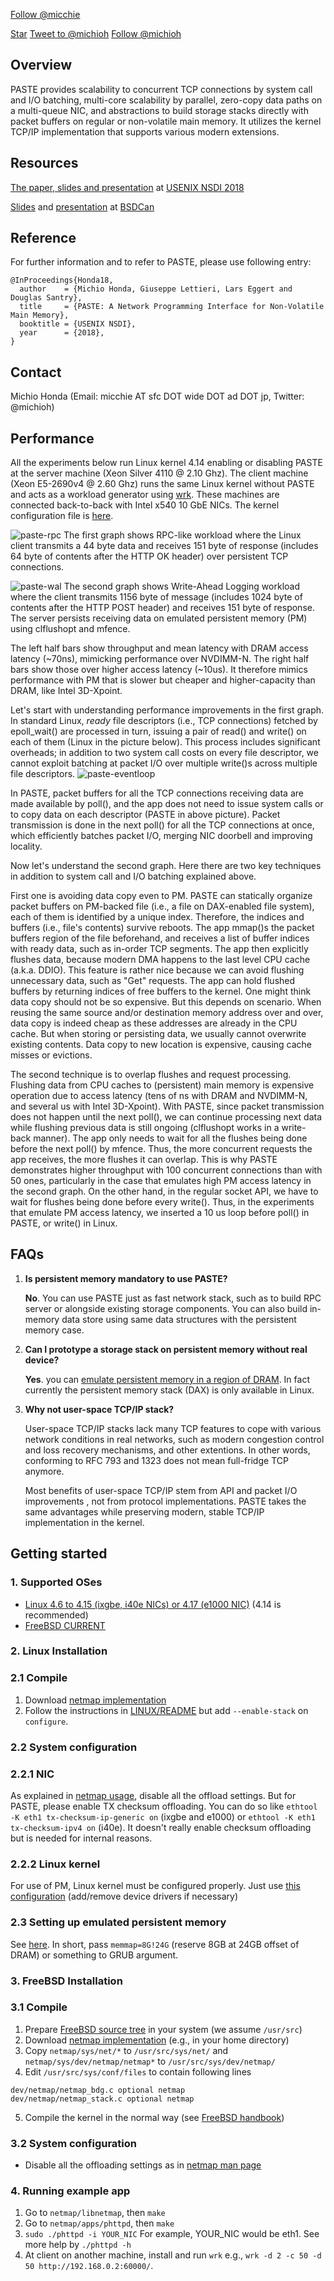 <!-- Place this tag in your head or just before your close body tag. -->
<script async defer src="https://buttons.github.io/buttons.js"></script>
<!-- Place this tag where you want the button to render. -->
<a class="github-button" href="https://github.com/micchie" aria-label="Follow
@micchie on GitHub">Follow @micchie</a>
<!-- Place this tag where you want the button to render. -->
<a class="github-button" href="https://github.com/micchie/netmap"
data-icon="octicon-star" aria-label="Star micchie/netmap on GitHub">Star</a>
<a
href="https://twitter.com/intent/tweet?screen_name=michioh&ref_src=twsrc%5Etfw"
class="twitter-mention-button" data-show-count="false">Tweet to
@michioh</a><script async src="https://platform.twitter.com/widgets.js"
charset="utf-8"></script>
<a href="https://twitter.com/michioh?ref_src=twsrc%5Etfw"
class="twitter-follow-button" data-show-count="false">Follow @michioh</a><script
async src="https://platform.twitter.com/widgets.js" charset="utf-8"></script>

## Overview

PASTE provides scalability to concurrent TCP
connections by system call and I/O batching, multi-core scalability by
parallel, zero-copy data paths on a multi-queue NIC, and abstractions to build
storage stacks directly with packet buffers on regular or non-volatile main
memory.  It utilizes the kernel TCP/IP implementation that supports various
modern extensions.

## Resources

[The paper, slides and presentation](https://www.usenix.org/conference/nsdi18/presentation/honda)
at [USENIX NSDI 2018](https://www.usenix.org/conference/nsdi18)

[Slides](https://www.bsdcan.org/2018/schedule/attachments/454_BSDCan-PASTE.pdf)
and [presentation](https://youtu.be/y_F-8HijfOA) at [BSDCan](https://www.bsdcan.org/2018/)

<!--[Slides at Dagstuhl seminar](https://www.usenix.org/conference/nsdi18/presentation/honda)-->

## Reference

For further information and to refer to PASTE, please use following entry:
```
@InProceedings{Honda18,
  author    = {Michio Honda, Giuseppe Lettieri, Lars Eggert and Douglas Santry},
  title     = {PASTE: A Network Programming Interface for Non-Volatile Main Memory},
  booktitle = {USENIX NSDI},
  year      = {2018},
}
```

## Contact

Michio Honda (Email: micchie AT sfc DOT wide DOT ad DOT jp, Twitter: @michioh)

## Performance

All the experiments below run Linux kernel 4.14 enabling or disabling PASTE at
the server machine (Xeon Silver 4110 @ 2.10 Ghz).  The client machine (Xeon
E5-2690v4 @ 2.60 Ghz) runs the same Linux kernel without PASTE and acts as a
workload generator using [wrk](https://github.com/wg/wrk).  These machines are
connected back-to-back with Intel x540 10 GbE NICs.  The kernel configuration
file is [here](https://gist.github.com/micchie/07a8b5482bcdb8ed8eb9ae63e92d140e).
<!--
convert -density 200 -quality 100 -resize 100\% ./paste-rpc.pdf ./paste-rpc.png 
-->

![paste-rpc](./paste-rpc.png)
The first graph shows RPC-like workload where the Linux client transmits a 44
byte data and receives 151 byte of response (includes 64 byte of contents after
the HTTP OK header) over persistent TCP connections.

![paste-wal](./paste-wal.png)
The second graph shows Write-Ahead Logging workload where the client transmits 1156 byte of message
(includes 1024 byte of contents after the HTTP POST header) and receives 151 byte of response.
The server persists receiving data on emulated persistent memory (PM) using clflushopt and mfence.

The left half bars show throughput and mean latency with DRAM access latency (~70ns),
mimicking performance over NVDIMM-N.
The right half bars show those over higher access latency (~10us). It therefore mimics
performance with PM that is slower but cheaper and higher-capacity than DRAM,
like Intel 3D-Xpoint.

Let's start with understanding performance improvements in the first graph.
In standard Linux, *ready* file descriptors (i.e., TCP connections) fetched by
epoll_wait() are processed in turn, issuing a pair of read() and write() on each
of them (Linux in the picture below).  This process includes significant overheads; in
addition to two system call costs on every file descriptor, we cannot exploit
batching at packet I/O over multiple write()s across multiple file descriptors.
![paste-eventloop](./paste-eventloop.png)

In PASTE, packet buffers for all the TCP connections receiving data are made
available by poll(), and the app does not need to issue system calls or to copy
data on each descriptor (PASTE in above picture). Packet transmission
is done in the next poll() for all the TCP connections at once, which efficiently
batches packet I/O, merging NIC doorbell and improving locality.
<!-- (1222 B ethernet frame) to the server, and receives a 217 B ethernet frame as response. -->

Now let's understand the second graph.
Here there are two key techniques in addition to system call and I/O batching
explained above.

First one is avoiding data copy even to PM.
PASTE can statically organize packet buffers on PM-backed file (i.e., a file on
DAX-enabled file system), each of them is identified by a unique index.
Therefore, the indices and buffers (i.e., file's contents) survive reboots.
The app mmap()s the packet buffers region of the file beforehand, and receives a
list of buffer indices with ready data, such as in-order TCP segments.
The app then explicitly flushes data, because modern DMA happens to the last
level CPU cache (a.k.a. DDIO). This feature is rather nice because we can avoid
flushing unnecessary data, such as "Get" requests.
The app can hold flushed buffers by returning indices of free buffers to the
kernel. One might think data copy should not be so expensive. But this depends
on scenario. When reusing the same source and/or destination memory address over
and over, data copy is indeed cheap as these addresses are already in the CPU
cache.  But when storing or persisting data, we usually cannot overwrite
existing contents. Data copy to new location is expensive, causing cache misses
or evictions.

The second technique is to overlap flushes and request processing.
Flushing data from CPU caches to (persistent) main memory is expensive operation
due to access latency (tens of ns with DRAM and NVDIMM-N, and several us with
Intel 3D-Xpoint).
With PASTE, since packet transmission does not happen until the next poll(), we
can continue processing next data while flushing previous data is still ongoing
(clflushopt works in a write-back manner). The app only needs to wait for all the
flushes being done before the next poll() by mfence.  Thus, the more concurrent
requests the app receives, the more flushes it can overlap.  This is why PASTE
demonstrates higher throughput with 100 concurrent connections than
with 50 ones, particularly in the case that emulates high PM access latency in
the second graph.  On the other hand, in the regular socket API, we have to wait
for flushes being done before every write().
Thus, in the experiments that emulate PM access latency, we inserted a 10 us
loop before poll() in PASTE, or write() in Linux.

## FAQs

1. **Is persistent memory mandatory to use PASTE?**

    **No**. You can use PASTE just as fast network stack, such as to build RPC server or
    alongside existing storage components.  You can also build in-memory data
    store using same data structures with the persistent memory case.

2. **Can I prototype a storage stack on persistent memory without real device?**

   **Yes**. you can [emulate persistent memory in a region of DRAM](http://pmem.io/2016/02/22/pm-emulation.html).
   In fact currently the persistent memory stack (DAX) is only available in Linux.

3. **Why not user-space TCP/IP stack?**

    User-space TCP/IP stacks lack many TCP features to cope with various
    network conditions in real networks, such as modern congestion
    control and loss recovery mechanisms, and other extentions. In other
    words, conforming to RFC 793 and 1323 does not mean full-fridge TCP anymore.

    Most benefits of user-space TCP/IP stem from API and packet I/O improvements
    , not from protocol implementations. PASTE takes the same advantages while
    preserving modern, stable TCP/IP implementation in the kernel.

## Getting started

### 1. Supported OSes

- [Linux 4.6 to 4.15 (ixgbe, i40e NICs) or 4.17 (e1000 NIC)](https://www.kernel.org/) (4.14 is recommended)
- [FreeBSD CURRENT](https://github.com/freebsd/freebsd)

### 2. Linux Installation
### 2.1 Compile

1. Download [netmap implementation](https://https://github.com/micchie/netmap/tree/paste)
2. Follow the instructions in [LINUX/README](https://github.com/luigirizzo/netmap/blob/master/LINUX/README) but add `--enable-stack` on `configure`.

### 2.2 System configuration
### 2.2.1 NIC

As explained in [netmap usage](https://github.com/luigirizzo/netmap/blob/master/LINUX/README),
disable all the offload settings. But for PASTE, please enable TX checksum offloading.
You can do so like `ethtool -K eth1 tx-checksum-ip-generic on` (ixgbe and e1000) or `ethtool -K
eth1 tx-checksum-ipv4 on` (i40e). It doesn't really enable checksum offloading
but is needed for internal reasons.

### 2.2.2 Linux kernel

For use of PM, Linux kernel must be configured properly.
Just use [this
configuration](https://gist.github.com/micchie/07a8b5482bcdb8ed8eb9ae63e92d140e)
(add/remove device drivers if necessary)

### 2.3 Setting up emulated persistent memory

See [here](http://pmem.io/2016/02/22/pm-emulation.html).
In short, pass `memmap=8G!24G` (reserve 8GB at 24GB offset of DRAM)
or something to GRUB argument.

### 3. FreeBSD Installation
### 3.1 Compile

1. Prepare [FreeBSD source tree](https://github.com/freebsd/freebsd) in your system (we assume `/usr/src`)
2. Download [netmap implementation](https://https://github.com/micchie/netmap/tree/paste) (e.g., in your home directory)
3. Copy `netmap/sys/net/*` to `/usr/src/sys/net/` and `netmap/sys/dev/netmap/netmap*`  to `/usr/src/sys/dev/netmap/`
4. Edit `/usr/src/sys/conf/files` to contain following lines
```
dev/netmap/netmap_bdg.c optional netmap
dev/netmap/netmap_stack.c optional netmap
```
5. Compile the kernel in the normal way (see [FreeBSD handbook](https://www.freebsd.org/doc/handbook/kernelconfig-building.html))

### 3.2 System configuration

- Disable all the offloading settings as in [netmap man page](https://www.freebsd.org/cgi/man.cgi?query=netmap&sektion=4#end)

### 4. Running example app

1. Go to `netmap/libnetmap`, then `make`
2. Go to `netmap/apps/phttpd`, then `make`
3. `sudo ./phttpd -i YOUR_NIC`
    For example, YOUR_NIC would be eth1. See more help by `./phttpd -h`
4. At client on another machine, install and run `wrk`
   e.g., `wrk -d 2 -c 50 -d 50 http://192.168.0.2:60000/`.
